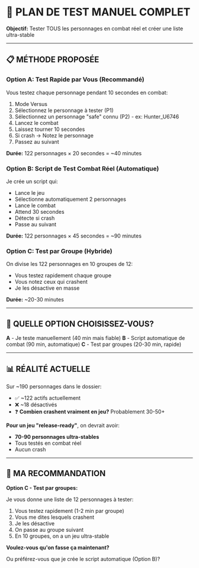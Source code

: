 # 🧪 PLAN DE TEST MANUEL COMPLET

**Objectif:** Tester TOUS les personnages en combat réel et créer une liste ultra-stable

---

## 📋 MÉTHODE PROPOSÉE

### Option A: Test Rapide par Vous (Recommandé)
Vous testez chaque personnage pendant 10 secondes en combat:

1. Mode Versus
2. Sélectionnez le personnage à tester (P1)
3. Sélectionnez un personnage "safe" connu (P2) - ex: Hunter_U6746
4. Lancez le combat
5. Laissez tourner 10 secondes
6. Si crash → Notez le personnage
7. Passez au suivant

**Durée:** 122 personnages × 20 secondes = ~40 minutes

### Option B: Script de Test Combat Réel (Automatique)
Je crée un script qui:
- Lance le jeu
- Sélectionne automatiquement 2 personnages
- Lance le combat
- Attend 30 secondes
- Détecte si crash
- Passe au suivant

**Durée:** 122 personnages × 45 secondes = ~90 minutes

### Option C: Test par Groupe (Hybride)
On divise les 122 personnages en 10 groupes de 12:
- Vous testez rapidement chaque groupe
- Vous notez ceux qui crashent
- Je les désactive en masse

**Durée:** ~20-30 minutes

---

## 🎯 QUELLE OPTION CHOISISSEZ-VOUS?

**A** - Je teste manuellement (40 min mais fiable)
**B** - Script automatique de combat (90 min, automatique)
**C** - Test par groupes (20-30 min, rapide)

---

## 📊 RÉALITÉ ACTUELLE

Sur ~190 personnages dans le dossier:
- ✅ ~122 actifs actuellement
- ❌ ~18 désactivés
- ❓ **Combien crashent vraiment en jeu?** Probablement 30-50+

**Pour un jeu "release-ready"**, on devrait avoir:
- **70-90 personnages ultra-stables**
- Tous testés en combat réel
- Aucun crash

---

## 🚀 MA RECOMMANDATION

**Option C - Test par groupes:**

Je vous donne une liste de 12 personnages à tester:
1. Vous testez rapidement (1-2 min par groupe)
2. Vous me dites lesquels crashent
3. Je les désactive
4. On passe au groupe suivant
5. En 10 groupes, on a un jeu ultra-stable

**Voulez-vous qu'on fasse ça maintenant?**

Ou préférez-vous que je crée le script automatique (Option B)?
